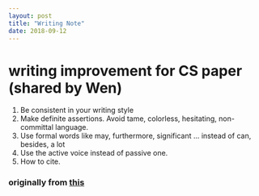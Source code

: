 ```yaml
---
layout: post
title: "Writing Note"
date: 2018-09-12
---
```



# writing improvement for CS paper (shared by Wen)

1. Be consistent in your writing style
2. Make definite assertions. Avoid tame, colorless, hesitating,
non-committal language.
3. Use formal words like may, furthermore, significant ... instead of
can, besides, a lot
4. Use the active voice instead of passive one.
5. How to cite.


### originally from [this](http://www.cs.toronto.edu/~miller/Research/writing.html)
